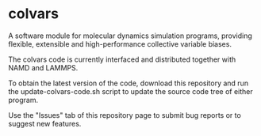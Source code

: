 colvars
=======

A software module for molecular dynamics simulation programs, providing flexible, extensible and high-performance collective variable biases.

The colvars code is currently interfaced and distributed together with NAMD and LAMMPS.

To obtain the latest version of the code, download this repository and run the update-colvars-code.sh script to update the source code tree of either program.

Use the "Issues" tab of this repository page to submit bug reports or to suggest new features.

